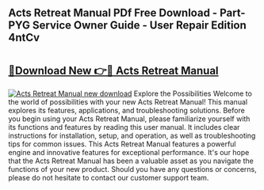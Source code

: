 ## Acts Retreat Manual PDf Free Download - Part-PYG Service Owner Guide - User Repair Edition 4ntCv

# <h2><a href="http://bc44011.oget.top/?id=Acts+Retreat+Manual">🔗Download New 👉🔴 Acts Retreat Manual</a></h2>

[![Acts Retreat Manual new download](https://i.imgur.com/5g1atiW.png)](http://bc44011.oget.top/?id=Acts+Retreat+Manual)
Explore the Possibilities Welcome to the world of possibilities with your new Acts Retreat Manual! This manual explores its features, applications, and troubleshooting solutions. Before you begin using your Acts Retreat Manual, please familiarize yourself with its functions and features by reading this user manual. It includes clear instructions for installation, setup, and operation, as well as troubleshooting tips for common issues. This Acts Retreat Manual features a powerful engine and innovative features for exceptional performance. It's our hope that the Acts Retreat Manual has been a valuable asset as you navigate the functions of your new product. Should you have any questions or concerns, please do not hesitate to contact our customer support team.
